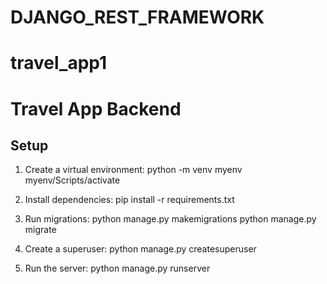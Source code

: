 # DJANGO_REST_FRAMEWORK
# travel_app1
# Travel App Backend

## Setup

1. Create a virtual environment:
    python -m venv myenv
    myenv/Scripts/activate
    

2. Install dependencies:
    pip install -r requirements.txt
   

3. Run migrations:
    python manage.py makemigrations
    python manage.py migrate
  

4. Create a superuser: 
    python manage.py createsuperuser
    

5. Run the server:
    python manage.py runserver
    


